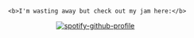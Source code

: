  ### 

<div align="center"
     
     <b>I'm wasting away but check out my jam here:</b>
  
[![spotify-github-profile](https://spotify-github-profile.vercel.app/api/view?uid=aek2qzfkk8xtigftbni4ijv42&cover_image=true&theme=default)](https://github.com/kittinan/spotify-github-profile)

>
